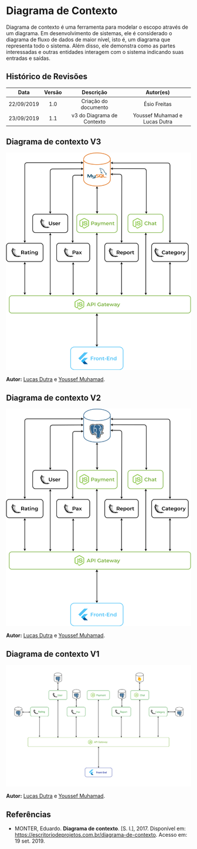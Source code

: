 # Diagrama de Contexto

Diagrama de contexto é uma ferramenta para modelar o escopo através de um diagrama.
Em desenvolvimento de sistemas, ele é considerado o diagrama de fluxo de dados de maior nível, isto é, um diagrama que representa todo o sistema. Além disso, ele demonstra como as partes interessadas e outras entidades interagem com o sistema indicando suas entradas e saídas.

## Histórico de Revisões

| Data | Versão | Descrição | Autor(es) |
| :--: | :----: | :-------: | :-------: |
|  22/09/2019    |    1.0    |   Criação do documento        |    Ésio Freitas       |
|  23/09/2019    |    1.1    |   v3 do Diagrama de Contexto  |    Youssef Muhamad e Lucas Dutra       |



## Diagrama de contexto V3

![DiagramaContextov3](../../../assets/diagrama_contexto/DiagramaContextoV3.png )

**Autor:** [Lucas Dutra](https://github.com/lucasdutraf) e [Youssef Muhamad](https://github.com/youssef-md).

## Diagrama de contexto V2

![DiagramaContextov2](../../../assets/diagrama_contexto/DiagramaContextoV2.png )

**Autor:** [Lucas Dutra](https://github.com/lucasdutraf) e [Youssef Muhamad](https://github.com/youssef-md).

## Diagrama de contexto V1

![DiagramaContextov1](../../../assets/diagrama_contexto/DiagramaContextoV1.png )

**Autor:** [Lucas Dutra](https://github.com/lucasdutraf) e [Youssef Muhamad](https://github.com/youssef-md).

## Referências

- MONTER, Eduardo. **Diagrama de contexto**. [S. l.], 2017. Disponível em: https://escritoriodeprojetos.com.br/diagrama-de-contexto. Acesso em: 19 set. 2019.